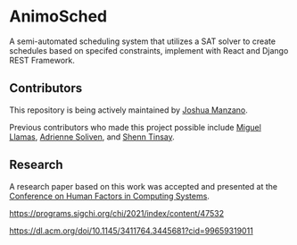 # AnimoSched
A semi-automated scheduling system that utilizes a SAT solver to create schedules based on specifed constraints, implement with React and Django REST Framework.

## Contributors
This repository is being actively maintained by [Joshua Manzano](https://github.com/joshmanzano).

Previous contributors who made this project possible include [Miguel Llamas](https://github.com/miguelllamas), [Adrienne Soliven](https://github.com/AdiSol), and [Shenn Tinsay](https://github.com/tinsayshenn).


## Research
A research paper based on this work was accepted and presented at the [Conference on Human Factors in Computing Systems](https://en.wikipedia.org/wiki/Conference_on_Human_Factors_in_Computing_Systems).

https://programs.sigchi.org/chi/2021/index/content/47532

https://dl.acm.org/doi/10.1145/3411764.3445681?cid=99659319011
